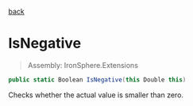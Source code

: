 ﻿

[back](/IronSphere.Extensions/types/DoubleExtension)

# IsNegative

> Assembly: IronSphere.Extensions

```csharp
public static Boolean IsNegative(this Double this)
```

Checks whether the actual value is smaller than zero.

 